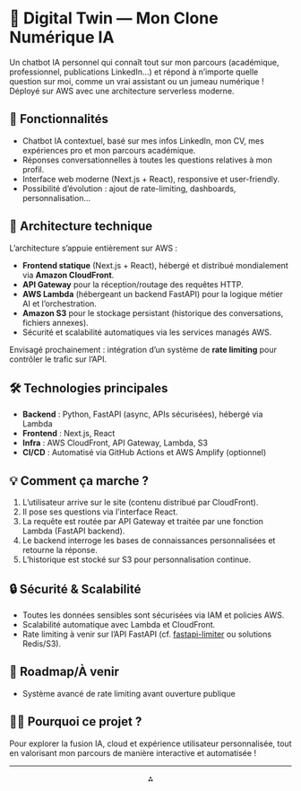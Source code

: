 # 🦾 Digital Twin — Mon Clone Numérique IA

Un chatbot IA personnel qui connaît tout sur mon parcours (académique, professionnel, publications LinkedIn…) et répond à n’importe quelle question sur moi, comme un vrai assistant ou un jumeau numérique ! Déployé sur AWS avec une architecture serverless moderne.

## 🧩 Fonctionnalités

- Chatbot IA contextuel, basé sur mes infos LinkedIn, mon CV, mes expériences pro et mon parcours académique.
- Réponses conversationnelles à toutes les questions relatives à mon profil.
- Interface web moderne (Next.js + React), responsive et user-friendly.
- Possibilité d’évolution : ajout de rate-limiting, dashboards, personnalisation…


## 🚀 Architecture technique

L’architecture s’appuie entièrement sur AWS :

- **Frontend statique** (Next.js + React), hébergé et distribué mondialement via **Amazon CloudFront**.
- **API Gateway** pour la réception/routage des requêtes HTTP.
- **AWS Lambda** (hébergeant un backend FastAPI) pour la logique métier AI et l’orchestration.
- **Amazon S3** pour le stockage persistant (historique des conversations, fichiers annexes).
- Sécurité et scalabilité automatiques via les services managés AWS.

Envisagé prochainement : intégration d’un système de **rate limiting** pour contrôler le trafic sur l’API.

## 🛠️ Technologies principales

- **Backend** : Python, FastAPI (async, APIs sécurisées), hébergé via Lambda
- **Frontend** : Next.js, React
- **Infra** : AWS CloudFront, API Gateway, Lambda, S3
- **CI/CD** : Automatisé via GitHub Actions et AWS Amplify (optionnel)


## 💡 Comment ça marche ?

1. L’utilisateur arrive sur le site (contenu distribué par CloudFront).
2. Il pose ses questions via l’interface React.
3. La requête est routée par API Gateway et traitée par une fonction Lambda (FastAPI backend).
4. Le backend interroge les bases de connaissances personnalisées et retourne la réponse.
5. L’historique est stocké sur S3 pour personnalisation continue.



## 🔒 Sécurité \& Scalabilité

- Toutes les données sensibles sont sécurisées via IAM et policies AWS.
- Scalabilité automatique avec Lambda et CloudFront.
- Rate limiting à venir sur l’API FastAPI (cf. [fastapi-limiter](https://github.com/long2ice/fastapi-limiter) ou solutions Redis/S3).


## 📌 Roadmap/À venir

- Système avancé de rate limiting avant ouverture publique


## 🙋‍♀️ Pourquoi ce projet ?

Pour explorer la fusion IA, cloud et expérience utilisateur personnalisée, tout en valorisant mon parcours de manière interactive et automatisée !

***


<div align="center">⁂</div>
